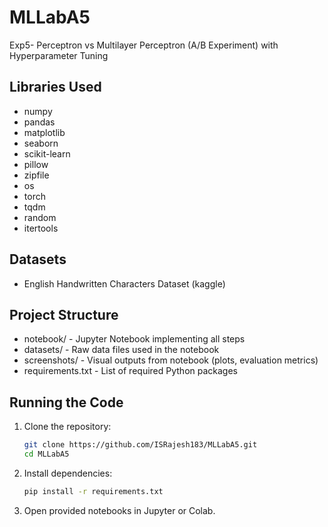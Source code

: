 # MLLabA5
Exp5- Perceptron vs Multilayer Perceptron (A/B Experiment) with Hyperparameter Tuning 

## Libraries Used
- numpy
- pandas
- matplotlib
- seaborn
- scikit-learn
- pillow
- zipfile
- os
- torch
- tqdm
- random
- itertools

## Datasets
- English Handwritten Characters Dataset (kaggle)

## Project Structure
- notebook/ - Jupyter Notebook implementing all steps
- datasets/ - Raw data files used in the notebook
- screenshots/ - Visual outputs from notebook (plots, evaluation metrics)
- requirements.txt - List of required Python packages

## Running the Code
1. Clone the repository:
    ```bash
    git clone https://github.com/ISRajesh183/MLLabA5.git
    cd MLLabA5
    ```
2. Install dependencies:
    ```bash
    pip install -r requirements.txt
    ```
3. Open provided notebooks in Jupyter or Colab.
